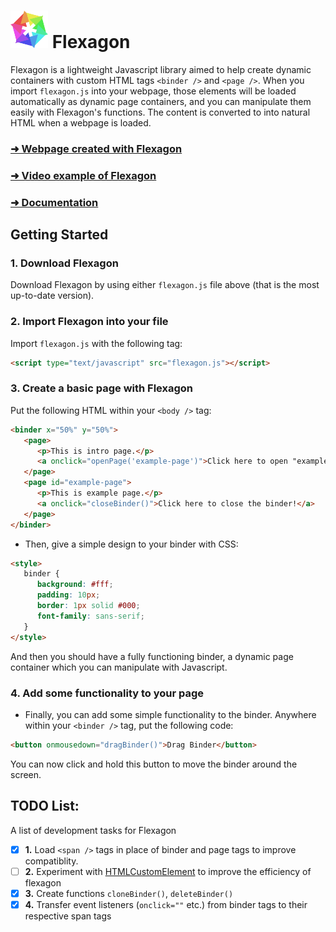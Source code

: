 
# <img src="logo2.png" width="60" height="60" /> Flexagon
Flexagon is a lightweight Javascript library aimed to help create dynamic containers with custom HTML tags `<binder />` and `<page />`. When you import `flexagon.js` into your webpage, those elements will be loaded automatically as dynamic page containers, and you can manipulate them easily with Flexagon's functions. The content is converted to into natural HTML when a webpage is loaded.

### [➜ Webpage created with Flexagon](https://jagorak.github.io/Flexagon)
### [➜ Video example of Flexagon](https://www.youtube.com/watch?v=WKCQJrdRDPM)
### [➜ Documentation](https://github.com/Jagorak/flexagon/blob/main/documentation.md)

## Getting Started

### 1. Download Flexagon
Download Flexagon by using either `flexagon.js` file above (that is the most up-to-date version).

### 2. Import Flexagon into your file
Import `flexagon.js` with the following tag:
```HTML
<script type="text/javascript" src="flexagon.js"></script>
```

### 3. Create a basic page with Flexagon
Put the following HTML within your `<body />` tag:
```HTML
<binder x="50%" y="50%">
   <page>
      <p>This is intro page.</p>
      <a onclick="openPage('example-page')">Click here to open "example-page!"</a>
   </page>
   <page id="example-page">
      <p>This is example page.</p>
      <a onclick="closeBinder()">Click here to close the binder!</a>
   </page>
</binder>
```
- Then, give a simple design to your binder with CSS:
```HTML
<style>
   binder {
      background: #fff;
      padding: 10px;
      border: 1px solid #000;
      font-family: sans-serif;
   }
</style>
```
And then you should have a fully functioning binder, a dynamic page container which you can manipulate with Javascript.

### 4. Add some functionality to your page
- Finally, you can add some simple functionality to the binder. Anywhere within your `<binder />` tag, put the following code:
```HTML
<button onmousedown="dragBinder()">Drag Binder</button>
```
You can now click and hold this button to move the binder around the screen.

## TODO List:
A list of development tasks for Flexagon

- [x] __1.__ Load `<span />` tags in place of binder and page tags to improve compatiblity.
- [ ] __2.__ Experiment with [HTMLCustomElement](https://developer.mozilla.org/en-US/docs/Web/API/Web_components/Using_custom_elements) to improve the efficiency of flexagon
- [x] __3.__ Create functions `cloneBinder()`, `deleteBinder()`
- [x] __4.__ Transfer event listeners (`onclick=""` etc.) from binder tags to their respective span tags

